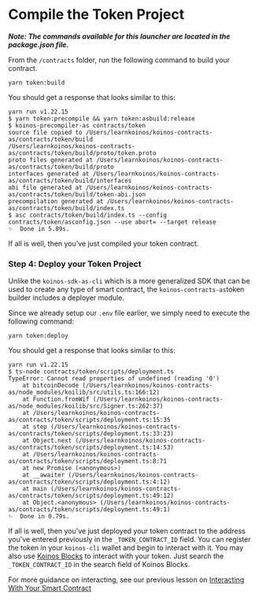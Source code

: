 # Compile the Token Project

___Note: The commands available for this launcher are located in the package.json file.___

From the `/contracts` folder, run the following command to build your contract.

```
yarn token:build
```
You should get a response that looks similar to this:

```
yarn run v1.22.15
$ yarn token:precompile && yarn token:asbuild:release
$ koinos-precompiler-as contracts/token
source file copied to /Users/learnkoinos/koinos-contracts-as/contracts/token/build
/Users/learnkoinos/koinos-contracts-as/contracts/token/build/proto/token.proto
proto files generated at /Users/learnkoinos/koinos-contracts-as/contracts/token/build/proto
interfaces generated at /Users/learnkoinos/koinos-contracts-as/contracts/token/build/interfaces
abi file generated at /Users/learnkoinos/koinos-contracts-as/contracts/token/build/token-abi.json
precompilation generated at /Users/learnkoinos/koinos-contracts-as/contracts/token/build/index.ts
$ asc contracts/token/build/index.ts --config contracts/token/asconfig.json --use abort= --target release
✨  Done in 5.89s.
```

If all is well, then you've just compiled your token contract. 


### Step 4: Deploy your Token Project

Unlike the `koinos-sdk-as-cli` which is a more generalized SDK that can be used to create any type of smart contract, the `koinos-contracts-as`token builder includes a deployer module.

Since we already setup our `.env` file earlier, we simply need to execute the following command:

```
yarn token:deploy
```
You should get a response that looks similar to this:

```
yarn run v1.22.15
$ ts-node contracts/token/scripts/deployment.ts
TypeError: Cannot read properties of undefined (reading '0')
    at bitcoinDecode (/Users/learnkoinos/koinos-contracts-as/node_modules/koilib/src/utils.ts:166:12)
    at Function.fromWif (/Users/learnkoinos/koinos-contracts-as/node_modules/koilib/src/Signer.ts:262:37)
    at /Users/learnkoinos/koinos-contracts-as/contracts/token/scripts/deployment.ts:15:35
    at step (/Users/learnkoinos/koinos-contracts-as/contracts/token/scripts/deployment.ts:33:23)
    at Object.next (/Users/learnkoinos/koinos-contracts-as/contracts/token/scripts/deployment.ts:14:53)
    at /Users/learnkoinos/koinos-contracts-as/contracts/token/scripts/deployment.ts:8:71
    at new Promise (<anonymous>)
    at __awaiter (/Users/learnkoinos/koinos-contracts-as/contracts/token/scripts/deployment.ts:4:12)
    at main (/Users/learnkoinos/koinos-contracts-as/contracts/token/scripts/deployment.ts:49:12)
    at Object.<anonymous> (/Users/learnkoinos/koinos-contracts-as/contracts/token/scripts/deployment.ts:49:1)
✨  Done in 0.79s.
```

If all is well, then you've just deployed your token contract to the address you've entered previously in the `_TOKEN_CONTRACT_ID` field. You can register the token in your `koinos-cli` wallet and begin to interact with it. You may also use [Koinos Blocks](http://koinosblocks.com) to interact with your token. Just search the `_TOKEN_CONTRACT_ID` in the search field of Koinos Blocks.

For more guidance on interacting, see our previous lesson on [Interacting With Your Smart Contract](/M1/8_interacting.md)

